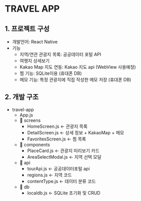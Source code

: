 # TRAVEL APP
## 1. 프로젝트 구성
- 개발언어: React Native
- 기능
  - 지역/연관 관광지 목록: 공공데이터 포털 API
  - 여행지 상세보기
  - Kakao Map 지도 연동: Kakao 지도 api (WebView 사용예정)
  - 찜 기능: SQLite이용 (휴대폰 DB)
  - 메모 기능: 특정 관광지에 직접 작성한 메모 저장 (휴대폰 DB)

## 2. 개발 구조
- travel-app
  - App.js
  - 📂 screens
    - HomeScreen.js ← 관광지 목록
    - DetailScreen.js ← 상세 정보 + KakaoMap + 메모
    - FavoritesScreen.js ← 찜 목록
  - 📂 components
    - PlaceCard.js ← 관광지 미리보기 카드
    - AreaSelectModal.js ← 지역 선택 모달
  - 📂 api
    - tourApi.js ← 공공데이터포털 api
    - regions.js ← 지역 코드
    - contentType.js ← 데이터 분류 코드
  - 📂 db
    - localdb.js ← SQLite 초기화 및 CRUD